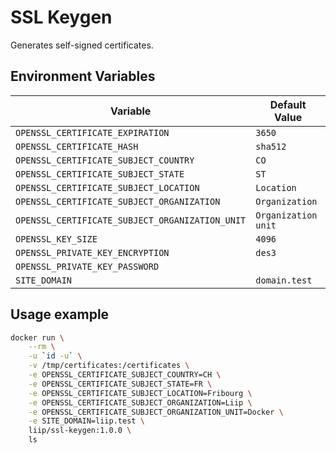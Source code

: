 # SSL Keygen

Generates self-signed certificates.

## Environment Variables

| Variable | Default Value
| --- | ---
| `OPENSSL_CERTIFICATE_EXPIRATION` | `3650`
| `OPENSSL_CERTIFICATE_HASH` | `sha512`
| `OPENSSL_CERTIFICATE_SUBJECT_COUNTRY` | `CO`
| `OPENSSL_CERTIFICATE_SUBJECT_STATE` | `ST`
| `OPENSSL_CERTIFICATE_SUBJECT_LOCATION` | `Location`
| `OPENSSL_CERTIFICATE_SUBJECT_ORGANIZATION` | `Organization`
| `OPENSSL_CERTIFICATE_SUBJECT_ORGANIZATION_UNIT` | `Organization unit`
| `OPENSSL_KEY_SIZE` | `4096`
| `OPENSSL_PRIVATE_KEY_ENCRYPTION` | `des3`
| `OPENSSL_PRIVATE_KEY_PASSWORD`
| `SITE_DOMAIN` | `domain.test`

## Usage example

```sh
docker run \
    --rm \
    -u `id -u` \
    -v /tmp/certificates:/certificates \
    -e OPENSSL_CERTIFICATE_SUBJECT_COUNTRY=CH \
    -e OPENSSL_CERTIFICATE_SUBJECT_STATE=FR \
    -e OPENSSL_CERTIFICATE_SUBJECT_LOCATION=Fribourg \
    -e OPENSSL_CERTIFICATE_SUBJECT_ORGANIZATION=Liip \
    -e OPENSSL_CERTIFICATE_SUBJECT_ORGANIZATION_UNIT=Docker \
    -e SITE_DOMAIN=liip.test \
    liip/ssl-keygen:1.0.0 \
    ls
```
